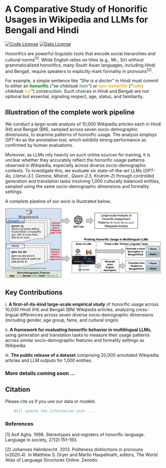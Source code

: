 # A Comparative Study of Honorific Usages in Wikipedia and LLMs for Bengali and Hindi
<!--<p align="center"> <a href="" target="_blank">Sourabrata Mukherjee</a>, <a href="" target="_blank">Atharva Mehta</a>, <a href="" target="_blank">Sougata Saha</a>,  <a href="" target="_blank">Akhil Arora</a>, <a href="" target="_blank">Monojit Choudhury</a></p>
<p align="center" float="left">
  <img src="images/MBZUAI-logo.png" height="40" />
  <img src="images/aarhus-logo.png" height="40" />
</p>-->

[![Code License](https://img.shields.io/badge/Code%20License-Apache_2.0-green.svg)](https://www.apache.org/licenses/LICENSE-2.0)
[![Data License](https://img.shields.io/badge/Data%20License-CC%20By%20NC%204.0-red.svg)](https://creativecommons.org/licenses/by-nc/4.0/)

Honorifics are powerful linguistic tools that encode social hierarchies and cultural norms<sup>[1]</sup>. While English relies on titles (e.g., Mr., Sir) without grammaticalized honorifics, many South Asian languages, including Hindi and Bengali, require speakers to explicitly mark formality in pronouns<sup>[2]</sup>. 

For example, a simple sentence like *"She is a doctor"* in Hindi must commit to either an **<span style="color:green">honorific</span>** (*"**<span style="color:green">ve</span>** chikitsak <span style="color:green">hain</span>"*) or **<span style="color:orange">non-honorific</span>** (*"**<span style="color:orange">vaha</span>** chikitsak <span style="color:orange">hai</span>"*) construction. Such choices in Hindi and Bengali are not optional but essential, signaling respect, age, status, and familiarity.

## Illustration of the complete work pipeline

We conduct a large-scale analysis of 10,000 Wikipedia articles each in Hindi (HI) and Bengali (BN), sampled across seven socio-demographic dimensions, to examine patterns of honorific usage. The analysis employs GPT-4o as the annotation tool, which exhibits strong performance as confirmed by human evaluations.

Moreover, as LLMs rely heavily on such online sources for training, it is unclear whether they accurately reflect the honorific usage patterns observed in Wikipedia, especially across diverse socio-demographic contexts. To investigate this, we evaluate six state-of-the-art LLMs (*GPT-4o, Llama-3.1, Gemma, Mistral , Qwen-2.5, Krutrim-2*) through controlled generation and translation tasks involving 1,000 culturally balanced entities, sampled using the same socio-demographic dimensions and formality settings.

A complete pipeline of our work is illustrated below,

<p align="center" float="left">
  <img src="images/honorifics_wiki_end_to_end-v4.png"/>
</p>


## Key Contributions

i. **A first-of-its-kind large-scale empirical study** of honorific usage across 10,000 Hindi (HI) and Bengali (BN) Wikipedia articles, analyzing cross-lingual differences across seven diverse socio-demographic dimensions (including gender, age group, fame, and cultural origin).

ii. **A framework for evaluating honorific behavior in multilingual LLMs**, using generation and translation tasks to measure their usage patterns across similar socio-demographic features and formality settings as Wikipedia.

iii. **The public release of a dataset** comprising 20,000 annotated Wikipedia articles and LLM outputs for 1,000 entities.

### More details coming soon ...

## Citation
Please cite us if you use our data or models.
```bibtex
    Will update the information soon ...
```

### References

[1] Asif Agha. 1998. Stereotypes and registers of honorific language. Language in society, 27(2):151–193.

[2] Johannes Helmbrecht. 2013. Politeness distinctions in pronouns (v2020.4). In Matthew S. Dryer and Martin Haspelmath, editors, The World Atlas of Language Structures Online. Zenodo.
